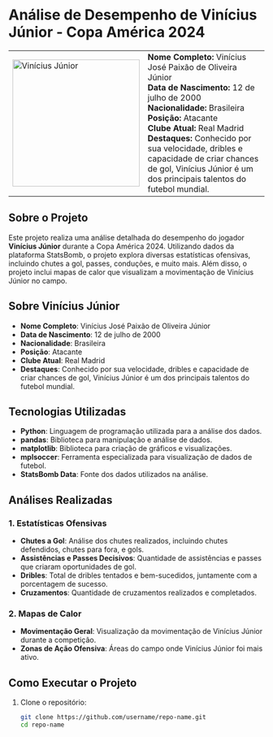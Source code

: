 # Análise de Desempenho de Vinícius Júnior - Copa América 2024

<table>
   <tr>
      <td> 
         <img src="https://conteudo.imguol.com.br/c/esporte/2d/2024/07/02/vini-jr-em-acao-durante-brasil-x-colombia-duelo-da-copa-america-1719970248177_v2_1x1.jpg" alt="Vinícius Júnior" width="250"/>
      </td>
      <td>
         <b>Nome Completo:</b> Vinícius José Paixão de Oliveira Júnior<br>
         <b>Data de Nascimento:</b> 12 de julho de 2000<br>
         <b>Nacionalidade:</b> Brasileira<br>
         <b>Posição:</b> Atacante<br>
         <b>Clube Atual:</b> Real Madrid<br>
         <b>Destaques:</b> Conhecido por sua velocidade, dribles e capacidade de criar chances de gol, Vinícius Júnior é um dos principais talentos do                  futebol mundial.
      </td>
   </tr>
</table>


## Sobre o Projeto

Este projeto realiza uma análise detalhada do desempenho do jogador **Vinícius Júnior** durante a Copa América 2024. Utilizando dados da plataforma StatsBomb, o projeto explora diversas estatísticas ofensivas, incluindo chutes a gol, passes, conduções, e muito mais. Além disso, o projeto inclui mapas de calor que visualizam a movimentação de Vinícius Júnior no campo.

## Sobre Vinícius Júnior

- **Nome Completo**: Vinícius José Paixão de Oliveira Júnior
- **Data de Nascimento**: 12 de julho de 2000
- **Nacionalidade**: Brasileira
- **Posição**: Atacante
- **Clube Atual**: Real Madrid
- **Destaques**: Conhecido por sua velocidade, dribles e capacidade de criar chances de gol, Vinícius Júnior é um dos principais talentos do futebol mundial.

## Tecnologias Utilizadas

- **Python**: Linguagem de programação utilizada para a análise dos dados.
- **pandas**: Biblioteca para manipulação e análise de dados.
- **matplotlib**: Biblioteca para criação de gráficos e visualizações.
- **mplsoccer**: Ferramenta especializada para visualização de dados de futebol.
- **StatsBomb Data**: Fonte dos dados utilizados na análise.

## Análises Realizadas

### 1. Estatísticas Ofensivas
- **Chutes a Gol**: Análise dos chutes realizados, incluindo chutes defendidos, chutes para fora, e gols.
- **Assistências e Passes Decisivos**: Quantidade de assistências e passes que criaram oportunidades de gol.
- **Dribles**: Total de dribles tentados e bem-sucedidos, juntamente com a porcentagem de sucesso.
- **Cruzamentos**: Quantidade de cruzamentos realizados e completados.

### 2. Mapas de Calor
- **Movimentação Geral**: Visualização da movimentação de Vinícius Júnior durante a competição.
- **Zonas de Ação Ofensiva**: Áreas do campo onde Vinícius Júnior foi mais ativo.

## Como Executar o Projeto

1. Clone o repositório:
   ```bash
   git clone https://github.com/username/repo-name.git
   cd repo-name
